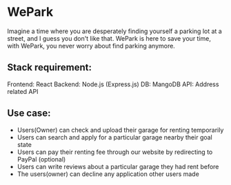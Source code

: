 # WePark 
Imagine a time where you are desperately finding yourself a parking lot at a street, and I guess you don't like that. WePark is here to save your time, with WePark, you never worry about find parking anymore. 

## Stack requirement: 
Frontend: React 
Backend: Node.js (Express.js)
DB: MangoDB
API: Address related API

## Use case: 
* Users(Owner) can check and upload their garage for renting temporarily
* Users can search and apply for a particular garage nearby their goal state
* Users can pay their renting fee through our website by redirecting to PayPal (optional)
* Users can write reviews about a particular garage they had rent before
* The users(owner) can decline any application other users made
